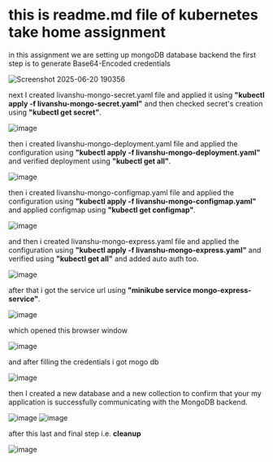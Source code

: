 # this is readme.md file of kubernetes take home assignment

in this assignment we are setting up mongoDB database backend
the first step is to generate Base64-Encoded credentials

![Screenshot 2025-06-20 190356](https://github.com/user-attachments/assets/dfb6ec47-5d3d-43bd-ad86-a37dc24edcae)

next I created livanshu-mongo-secret.yaml file and applied it using **"kubectl apply -f livanshu-mongo-secret.yaml"** and then
checked secret's creation using **"kubectl get secret"**.

![image](https://github.com/user-attachments/assets/1b9f51ff-56c3-4ad8-9988-93c9d75b5d04)

then i created livanshu-mongo-deployment.yaml file and applied the configuration using **"kubectl apply -f livanshu-mongo-deployment.yaml"**
and verified deployment using **"kubectl get all"**.

![image](https://github.com/user-attachments/assets/cd228838-0d69-4035-b151-56500fae9675)

then i created livanshu-mongo-configmap.yaml file and applied the configuration using **"kubectl apply -f livanshu-mongo-configmap.yaml"**
and applied configmap using **"kubectl get configmap"**.

![image](https://github.com/user-attachments/assets/a7b56ba5-c19c-4956-9f06-1ce40c4da5ce)

and then i created livanshu-mongo-express.yaml file and applied the configuration using **"kubectl apply -f livanshu-mongo-express.yaml"**
and verified using **"kubectl get all"** and added auto auth too.

![image](https://github.com/user-attachments/assets/69848a05-8774-4e80-aba6-53800e1149e7)

after that i got the service url using **"minikube service mongo-express-service"**.

![image](https://github.com/user-attachments/assets/29f1d3ec-bf13-452b-ad27-aba6b82a0d0b)

which opened this browser window

![image](https://github.com/user-attachments/assets/39f30397-5652-4408-b99b-5eec24f5226a)

and after filling the credentials i got mogo db

![image](https://github.com/user-attachments/assets/cea160d6-c236-4878-88d6-dbf8af01648e)

then I created a new database and a new collection to confirm that your my application is successfully communicating with the MongoDB backend.

![image](https://github.com/user-attachments/assets/82ae6615-ad50-4785-9bf5-818049790462)
![image](https://github.com/user-attachments/assets/7b23342f-61e1-469f-beff-842883536bc9)

after this last and final step i.e. **cleanup**

![image](https://github.com/user-attachments/assets/4f5bf424-bf33-4cae-be8b-81f40821519e)

